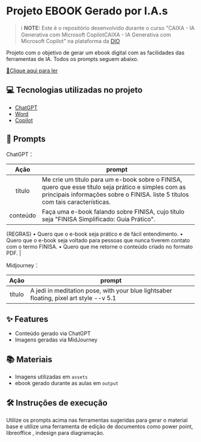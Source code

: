 # Projeto EBOOK Gerado por I.A.s


 > ℹ️ **NOTE:** Este é o repositório desenvolvido durante o curso "CAIXA - IA Generativa com Microsoft CopilotCAIXA - IA Generativa com Microsoft Copilot" na plataforma da [DIO](https://dio.me)

Projeto com o objetivo de gerar um ebook digital com as facilidades das ferramentas de IA. Todos os prompts
seguem abaixo.

<a href="https://github.com/felipeAguiarCode/prompts-recipe-to-create-a-ebook/blob/main/output/ebook%20-%20css%20jedi%20output.pdf" title="View PDF now"> 📕Clique aqui para ler</a>

## 💻 Tecnologias utilizadas no projeto

- [ChatGPT](https://chat.openai.com/) 
- [Word](https://www.microsoft.com/en/microsoft-365/word)
- [Copilot](https://www.microsoft.com/en/microsoft-365/copilot)
 
## 🧠 Prompts


ChatGPT：

|   Ação   | prompt                                                                                                                                                                                                                                                                         |
| :------: | ------------------------------------------------------------------------------------------------------------------------------------------------------------------------------------------------------------------------------------------------------------------------------ |
|  título  | Me crie um título para um e-book sobre o FINISA, quero que esse título seja prático e simples com as principais informações sobre o FINISA. liste 5 títulos com tais características.                                                         |
| conteúdo | Faça uma e-book falando sobre FINISA, cujo título seja "FINISA Simplificado: Guia Prático". 
{REGRAS}
•	Quero que o e-book seja prático e de fácil entendimento.
•	Quero que o e-book seja voltado para pessoas que nunca tiverem contato com o termo FINISA.
•	Quero que me retorne o conteúdo criado no formato PDF.
 |


Midjourney：

|  Ação  | prompt                                                                                 |
| :----: | -------------------------------------------------------------------------------------- |
| título | A jedi in meditation pose, with your blue lightsaber floating, pixel art style --v 5.1 |

## ✨ Features

- Conteúdo gerado via ChatGPT
- Imagens geradas via MidJourney

## 📚 Materiais

- Imagens utilizadas em `assets`
- ebook gerado durante as aulas em `output`

## 🛠️ Instruções de execução

Utilize os prompts acima nas ferramentas sugeridas para gerar o material base e utilize uma ferramenta de edição de documentos como power point, libreoffice , indesign para diagramação.

